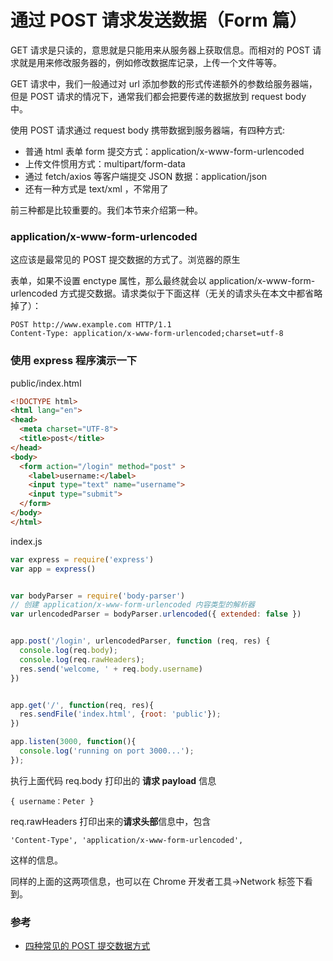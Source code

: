 # 通过 POST 请求发送数据（Form 篇）

GET 请求是只读的，意思就是只能用来从服务器上获取信息。而相对的 POST 请求就是用来修改服务器的，例如修改数据库记录，上传一个文件等等。

GET 请求中，我们一般通过对 url 添加参数的形式传递额外的参数给服务器端，但是 POST 请求的情况下，通常我们都会把要传递的数据放到 request body 中。

使用 POST 请求通过 request body 携带数据到服务器端，有四种方式:

- 普通 html 表单 form 提交方式：application/x-www-form-urlencoded
- 上传文件惯用方式：multipart/form-data
- 通过 fetch/axios 等客户端提交 JSON 数据：application/json
- 还有一种方式是 text/xml ，不常用了

前三种都是比较重要的。我们本节来介绍第一种。


### application/x-www-form-urlencoded

这应该是最常见的 POST 提交数据的方式了。浏览器的原生 <form> 表单，如果不设置 enctype 属性，那么最终就会以 application/x-www-form-urlencoded 方式提交数据。请求类似于下面这样（无关的请求头在本文中都省略掉了）：

```
POST http://www.example.com HTTP/1.1
Content-Type: application/x-www-form-urlencoded;charset=utf-8
```



### 使用 express 程序演示一下

public/index.html

```html
<!DOCTYPE html>
<html lang="en">
<head>
  <meta charset="UTF-8">
  <title>post</title>
</head>
<body>
  <form action="/login" method="post" >
    <label>username:</label>
    <input type="text" name="username">
    <input type="submit">
  </form>
</body>
</html>
```

index.js

```js
var express = require('express')
var app = express()


var bodyParser = require('body-parser')
// 创建 application/x-www-form-urlencoded 内容类型的解析器
var urlencodedParser = bodyParser.urlencoded({ extended: false })


app.post('/login', urlencodedParser, function (req, res) {
  console.log(req.body);
  console.log(req.rawHeaders);
  res.send('welcome, ' + req.body.username)
})


app.get('/', function(req, res){
  res.sendFile('index.html', {root: 'public'});
})

app.listen(3000, function(){
  console.log('running on port 3000...');
});
```



执行上面代码 req.body 打印出的 **请求 payload** 信息

```
{ username：Peter }
```

req.rawHeaders 打印出来的**请求头部**信息中，包含

```
'Content-Type', 'application/x-www-form-urlencoded',
```

这样的信息。

同样的上面的这两项信息，也可以在 Chrome 开发者工具->Network 标签下看到。


### 参考

- [四种常见的 POST 提交数据方式](https://imququ.com/post/four-ways-to-post-data-in-http.html)
